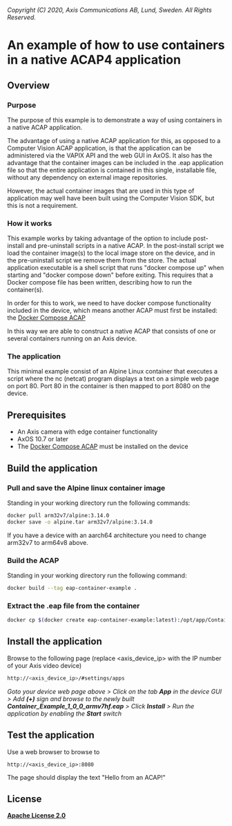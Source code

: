  *Copyright (C) 2020, Axis Communications AB, Lund, Sweden. All Rights Reserved.*

# An example of how to use containers in a native ACAP4 application

## Overview

### Purpose

The purpose of this example is to demonstrate a way of using containers in a native ACAP application.

The advantage of using a native ACAP application for this, as opposed to a Computer Vision ACAP application, is that the application can be administered via the VAPIX API and the web GUI in AxOS. It also has the advantage that the container images can be included in the .eap application file so that the entire application is contained in this single, installable file, without any dependency on external image repositories.

However, the actual container images that are used in this type of application may well have been built using the Computer Vision SDK, but this is not a requirement.

### How it works

This example works by taking advantage of the option to include post-install and pre-uninstall scripts in a native ACAP. In the post-install script we load the container image(s) to the local image store on the device, and in the pre-uninstall script we remove them from the store. The actual application executable is a shell script that runs "docker compose up" when starting and "docker compose down" before exiting. This requires that a Docker compose file has been written, describing how to run the container(s). 

In order for this to work, we need to have docker compose functionality included in the device, which means another ACAP must first be installed: the [Docker Compose ACAP](https://github.com/AxisCommunications/docker-compose-acap)

In this way we are able to construct a native ACAP that consists of one or several containers running on an Axis device.

### The application

This minimal example consist of an Alpine Linux container that executes a script where the nc (netcat) program displays a text on a simple web page on port 80. Port 80 in the container is then mapped to port 8080 on the device.  

## Prerequisites
* An Axis camera with edge container functionality
* AxOS 10.7 or later
* The [Docker Compose ACAP](https://github.com/AxisCommunications/docker-compose-acap) must be installed on the device

## Build the application

### Pull and save the Alpine linux container image

Standing in your working directory run the following commands:

```bash
docker pull arm32v7/alpine:3.14.0
docker save -o alpine.tar arm32v7/alpine:3.14.0
```
If you have a device with an aarch64 architecture you need to change arm32v7 to arm64v8 above.

### Build the ACAP

Standing in your working directory run the following command:

```bash
docker build --tag eap-container-example .
```

### Extract the .eap file from the container
```bash
docker cp $(docker create eap-container-example:latest):/opt/app/Container_Example_1_0_0_armv7hf.eap .
```

## Install the application

Browse to the following page (replace <axis_device_ip> with the IP number of your Axis video device)

```bash
http://<axis_device_ip>/#settings/apps
```

*Goto your device web page above > Click on the tab **App** in the device GUI > Add **(+)** sign and browse to
the newly built **Container_Example_1_0_0_armv7hf.eap** > Click **Install** > Run the application by enabling the **Start** switch*

## Test the application

Use a web browser to browse to
```
http://<axis_device_ip>:8080
```
The page should display the text "Hello from an ACAP!"

## License
**[Apache License 2.0](../LICENSE)**
